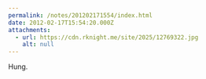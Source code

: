 ```yaml
---
permalink: /notes/201202171554/index.html
date: 2012-02-17T15:54:20.000Z
attachments:
  - url: https://cdn.rknight.me/site/2025/12769322.jpg
    alt: null
---
```


Hung.
